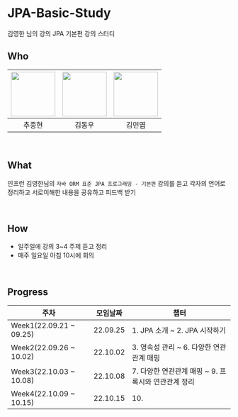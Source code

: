 # JPA-Basic-Study
김영한 님의 강의 JPA 기본편 강의 스터디

## Who

| [<img src="https://avatars.githubusercontent.com/jonghyunhub" width="100">](https://github.com/jonghyunhub) | [<img src="https://avatars.githubusercontent.com/wellbeing-dough" width="100">](https://github.com/wellbeing-dough) | [<img src="https://avatars.githubusercontent.com/alsduq1117" width="100">](https://github.com/alsduq1117) |
| :---------------------------------------------------------------------------------------------------: | :-----------------------------------------------------------------------------------------------------: | :-----------------------------------------------------------------------------------------------------: |
|                                                추종현                                                 |                                                 김동우                                                  |                                                김민엽                                                 

<br />

## What

인프런 김영한님의  `자바 ORM 표준 JPA 프로그래밍 - 기본편` 강의를 듣고 각자의 언어로 정리하고 서로이해한 내용을 공유하고 피드백 받기

<br />

## How

- 일주일에 강의 3~4 주제 듣고  정리
- 매주 일요일 아침 10시에 회의

<br />

## Progress

| 주차                      | 모임날짜     | 챕터                       |
|-------------------------|----------|--------------------------|
| Week1(22.09.21 ~ 09.25) | 22.09.25 | 1. JPA 소개 ~  2. JPA 시작하기 |
| Week2(22.09.26 ~ 10.02) | 22.10.02 | 3. 영속성 관리 ~ 6. 다양한 연관관계 매핑 |
| Week3(22.10.03 ~ 10.08) | 22.10.08 | 7. 다양한 연관관계 매핑 ~ 9. 프록시와 연관관계 정리 |
| Week4(22.10.09 ~ 10.15) | 22.10.15 | 10.  |
